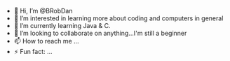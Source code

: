- 👋 Hi, I’m @BRobDan
- 👀 I’m interested in learning more about coding and computers in general
- 🌱 I’m currently learning Java & C. 
- 💞️ I’m looking to collaborate on anything...I'm still a beginner
- 📫 How to reach me ...
- ⚡ Fun fact: ...

<!---
BRobDan/BRobDan is a ✨ special ✨ repository because its `README.md` (this file) appears on your GitHub profile.
You can click the Preview link to take a look at your changes.
--->
